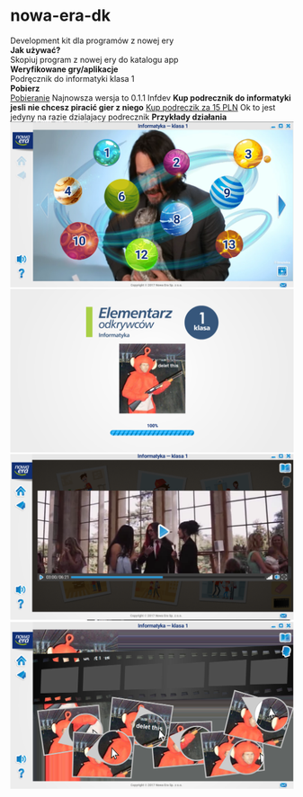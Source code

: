 # nowa-era-dk  
Development kit dla programów z nowej ery  
**Jak używać?**  
Skopiuj program z nowej ery do katalogu app  
**Weryfikowane gry/aplikacje**  
Podręcznik do informatyki klasa 1  
**Pobierz**  
[Pobieranie](https://github.com/ProgramistaZpolski/nowa-era-dk/releases)
Najnowsza wersja to 0.1.1 Infdev
**Kup podrecznik do informatyki jesli nie chcesz piracić gier z niego**
[Kup podreczik za 15 PLN](https://sklep.nowaera.pl/product/elementarz-odkrywcow-zeszyt-cwiczen-z-cd-informatyka-klasa-1-061116?gclid=CjwKCAiAzuPuBRAIEiwAkkmOSK6CYbhrI2YQm7THcrfCE7Iy0d_D-kmhSLB_xhQ7AL8-iXKDwtgtYxoCEloQAvD_BwE)
Ok to jest jedyny na razie dzialajacy podrecznik
**Przykłady działania**
![Menu Główne](nagithuba.PNG)
![Ekran Ładowania](nagithuba2.PNG)
![Zmienianie filmów](nagithuba3.PNG)
![Zmienianie minigier](nagithuba4.PNG)
